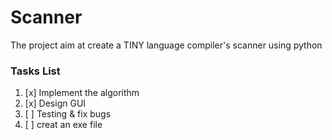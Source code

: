 # Scanner
The project aim at create a TINY language compiler's scanner using python
### Tasks List
1. [x] Implement the algorithm 
2. [x] Design GUI
3. [ ] Testing & fix bugs
4. [ ] creat an exe file
